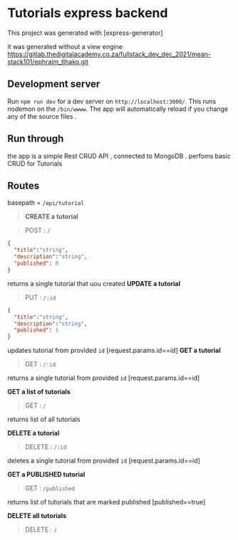 # Tutorials express backend

This project was generated with [express-generator]

it was generated without a view engine
https://gitlab.thedigitalacademy.co.za/fullstack_dev_dec_2021/mean-stack101/ephraim_tlhako.git

## Development server

Run `npm run dev` for a dev server on `http://localhost:3000/`.
This runs nodemon on the `/bin/wwww`.
The app will automatically reload if you change any of the source files .

## Run through

the app is a simple Rest CRUD API , connected to MongoDB .
perfoms basic CRUD for Tutorials

## Routes 

basepath = `/api/tutorial`

>**CREATE a tutorial**

>POST : `/` 

```JSON
{
  "title":"string",
  "description":"string",
  "published": 0
}
```
returns a single tutorial that uou created 
**UPDATE a tutorial**

>PUT : `/:id`

```JSON
{
  "title":"string",
  "description":"string",
  "published": 1
}
```
updates tutorial from provided `id` [request.params.id==id]
**GET a tutorial**

>GET : `/:id`

returns a single tutorial from provided `id` [request.params.id==id]

**GET a list of tutorials**

>GET : `/`

returns list of all tutorials

**DELETE a tutorial**

>DELETE : `/:id`

deletes a single tutorial from provided `id` [request.params.id==id]

**GET a PUBLISHED tutorial**

>GET : `/published`

returns list of tutorials that are marked published [published==true]

**DELETE all tutorials**

>DELETE : `/`